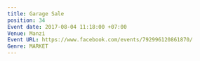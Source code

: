 ```yaml
---
title: Garage Sale
position: 34
Event date: 2017-08-04 11:18:00 +07:00
Venue: Manzi
Event URL: https://www.facebook.com/events/792996120861870/
Genre: MARKET
---
```


